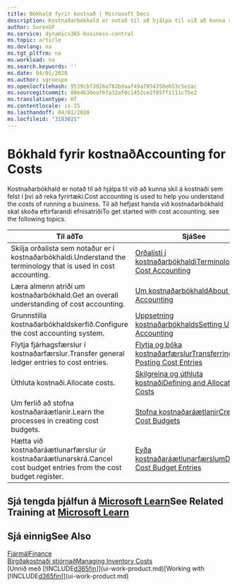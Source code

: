 ```yaml
---
title: Bókhald fyrir kostnað | Microsoft Docs
description: Kostnaðarbókhald er notað til að hjálpa til við að kunna skil á kostnaði sem felst í því að reka fyrirtæki. Til að hefjast handa við kostnaðarbókhald skal skoða eftirfarandi efnisatriði
author: SorenGP
ms.service: dynamics365-business-central
ms.topic: article
ms.devlang: na
ms.tgt_pltfrm: na
ms.workload: na
ms.search.keywords: ''
ms.date: 04/01/2020
ms.author: sgroespe
ms.openlocfilehash: 9539cbf3926a782bdaaf49a7054358e653c5e1ac
ms.sourcegitcommit: 88e4b30eaf6fa32af0c1452ce2f85ff1111c75e2
ms.translationtype: HT
ms.contentlocale: is-IS
ms.lasthandoff: 04/01/2020
ms.locfileid: "3183021"
---
```

# <a name="accounting-for-costs"></a><span data-ttu-id="d2a83-104">Bókhald fyrir kostnað</span><span class="sxs-lookup"><span data-stu-id="d2a83-104">Accounting for Costs</span></span>
<span data-ttu-id="d2a83-105">Kostnaðarbókhald er notað til að hjálpa til við að kunna skil á kostnaði sem felst í því að reka fyrirtæki.</span><span class="sxs-lookup"><span data-stu-id="d2a83-105">Cost accounting is used to help you understand the costs of running a business.</span></span> <span data-ttu-id="d2a83-106">Til að hefjast handa við kostnaðarbókhald skal skoða eftirfarandi efnisatriði</span><span class="sxs-lookup"><span data-stu-id="d2a83-106">To get started with cost accounting, see the following topics.</span></span>  

|<span data-ttu-id="d2a83-107">Til að</span><span class="sxs-lookup"><span data-stu-id="d2a83-107">To</span></span>|<span data-ttu-id="d2a83-108">Sjá</span><span class="sxs-lookup"><span data-stu-id="d2a83-108">See</span></span>|  
|--------|---------|  
|<span data-ttu-id="d2a83-109">Skilja orðalista sem notaður er í kostnaðarbókhaldi.</span><span class="sxs-lookup"><span data-stu-id="d2a83-109">Understand the terminology that is used in cost accounting.</span></span>|[<span data-ttu-id="d2a83-110">Orðalisti í kostnaðarbókhaldi</span><span class="sxs-lookup"><span data-stu-id="d2a83-110">Terminology in Cost Accounting</span></span>](finance-terminology-in-cost-accounting.md)|  
|<span data-ttu-id="d2a83-111">Læra almenn atriði um kostnaðarbókhald.</span><span class="sxs-lookup"><span data-stu-id="d2a83-111">Get an overall understanding of cost accounting.</span></span>|[<span data-ttu-id="d2a83-112">Um kostnaðarbókhald</span><span class="sxs-lookup"><span data-stu-id="d2a83-112">About Cost Accounting</span></span>](finance-about-cost-accounting.md)|  
|<span data-ttu-id="d2a83-113">Grunnstilla kostnaðarbókhaldskerfið.</span><span class="sxs-lookup"><span data-stu-id="d2a83-113">Configure the cost accounting system.</span></span>|[<span data-ttu-id="d2a83-114">Uppsetning kostnaðarbókhalds</span><span class="sxs-lookup"><span data-stu-id="d2a83-114">Setting Up Cost Accounting</span></span>](finance-set-up-cost-accounting.md)|  
|<span data-ttu-id="d2a83-115">Flytja fjárhagsfærslur í kostnaðarfærslur.</span><span class="sxs-lookup"><span data-stu-id="d2a83-115">Transfer general ledger entries to cost entries.</span></span>|[<span data-ttu-id="d2a83-116">Flytja og bóka kostnaðarfærslur</span><span class="sxs-lookup"><span data-stu-id="d2a83-116">Transferring and Posting Cost Entries</span></span>](finance-transfer-and-post-cost-entries.md)|  
|<span data-ttu-id="d2a83-117">Úthluta kostnaði.</span><span class="sxs-lookup"><span data-stu-id="d2a83-117">Allocate costs.</span></span>|[<span data-ttu-id="d2a83-118">Skilgreina og úthluta kostnaði</span><span class="sxs-lookup"><span data-stu-id="d2a83-118">Defining and Allocating Costs</span></span>](finance-define-and-allocate-costs.md)|  
|<span data-ttu-id="d2a83-119">Um ferlið að stofna kostnaðaráætlanir.</span><span class="sxs-lookup"><span data-stu-id="d2a83-119">Learn the processes in creating cost budgets.</span></span>|[<span data-ttu-id="d2a83-120">Stofna kostnaðaráætlanir</span><span class="sxs-lookup"><span data-stu-id="d2a83-120">Creating Cost Budgets</span></span>](finance-create-cost-budgets.md)|
|<span data-ttu-id="d2a83-121">Hætta við kostnaðaráætlunarfærslur úr kostnaðaráætlunarskrá.</span><span class="sxs-lookup"><span data-stu-id="d2a83-121">Cancel cost budget entries from the cost budget register.</span></span>|[<span data-ttu-id="d2a83-122">Eyða kostnaðaráætlunarfærslum</span><span class="sxs-lookup"><span data-stu-id="d2a83-122">Deleting Cost Budget Entries</span></span>](finance-how-to-delete-cost-budget-entries.md)|

## <a name="see-related-training-at-microsoft-learn"></a><span data-ttu-id="d2a83-123">Sjá tengda þjálfun á [Microsoft Learn](/learn/paths/use-cost-accounting-dynamics-365-business-central/)</span><span class="sxs-lookup"><span data-stu-id="d2a83-123">See Related Training at [Microsoft Learn](/learn/paths/use-cost-accounting-dynamics-365-business-central/)</span></span>

## <a name="see-also"></a><span data-ttu-id="d2a83-124">Sjá einnig</span><span class="sxs-lookup"><span data-stu-id="d2a83-124">See Also</span></span>  
[<span data-ttu-id="d2a83-125">Fjármál</span><span class="sxs-lookup"><span data-stu-id="d2a83-125">Finance</span></span>](finance.md)  
[<span data-ttu-id="d2a83-126">Birgðakostnaði stjórnað</span><span class="sxs-lookup"><span data-stu-id="d2a83-126">Managing Inventory Costs</span></span>](finance-manage-inventory-costs.md)  
<span data-ttu-id="d2a83-127">[Unnið með [!INCLUDE[d365fin](includes/d365fin_md.md)]](ui-work-product.md)</span><span class="sxs-lookup"><span data-stu-id="d2a83-127">[Working with [!INCLUDE[d365fin](includes/d365fin_md.md)]](ui-work-product.md)</span></span>
